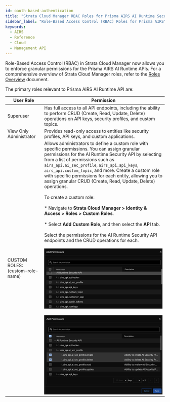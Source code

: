 ```yaml
---
id: oauth-based-authentication
title: "Strata Cloud Manager RBAC Roles for Prisma AIRS AI Runtime Security"
sidebar_label: "Role-Based Access Control (RBAC) Roles for Prisma AIRS"
keywords:
  - AIRS
  - Reference
  - Cloud
  - Management API
---
```


Role-Based Access Control (RBAC) in Strata Cloud Manager now allows you to enforce granular permissions for the Prisma AIRS AI Runtime APIs. For a comprehensive overview of Strata Cloud Manager roles, refer to the [Roles Overview](https://pan.dev/scm/docs/roles-overview/) document.

The primary roles relevant to Prisma AIRS AI Runtime API are:

| User Role | Permission |
| --- | --- |
| Superuser | Has full access to all API endpoints, including the ability to perform CRUD (Create, Read, Update, Delete) operations on API keys, security profiles, and custom topics. |
| View Only Administrator | Provides read-only access to entities like security profiles, API keys, and custom applications. |
| CUSTOM ROLES: (custom-role-name) | Allows administrators to define a custom role with specific permissions. You can assign granular permissions for the AI Runtime Security API by selecting from a list of permissions such as `airs_api.ai_sec_profile`, `airs_api.api_keys`, `airs_api.custom_topic`, and more. Create a custom role with specific permissions for each entity, allowing you to assign granular CRUD (Create, Read, Update, Delete) operations. <br></br> To create a custom role: <br></br> * Navigate to **Strata Cloud Manager > Identity & Access > Roles > Custom Roles**. <br></br> * Select **Add Custom Role**, and then select the **API** tab. <br></br> Select the permissions for the AI Runtime Security API endpoints and the CRUD operations for each.<br></br>![RBAC custom roles for Prisma AIRS Runtime Security](../../../../static/prisma/img/prisma-airs-custom-api-roles-permissions.png) <br></br> ![Granular permissions](../../../../static/prisma/img/prisma-airs-custom-role-granular-permissions.png)|
